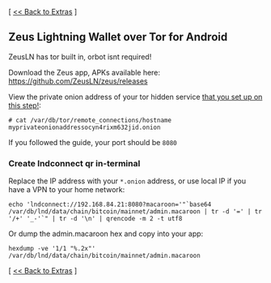 [ [<< Back to Extras](https://github.com/seth586/guides/blob/master/FreeNAS/bitcoin/extras.md) ]

## Zeus Lightning Wallet over Tor for Android

ZeusLN has tor built in, orbot isnt required!

Download the Zeus app, APKs available here: https://github.com/ZeusLN/zeus/releases

View the private onion address of your tor hidden service [that you set up on this step!](https://github.com/seth586/guides/blob/master/FreeNAS/bitcoin/freenas_3_tor.md):
```
# cat /var/db/tor/remote_connections/hostname
myprivateonionaddressocyn4rixm632jid.onion
```

If you followed the guide, your port should be `8080`

### Create lndconnect qr in-terminal
Replace the IP address with your `*.onion` address, or use local IP if you have a VPN to your home network:
```
echo 'lndconnect://192.168.84.21:8080?macaroon='"`base64 /var/db/lnd/data/chain/bitcoin/mainnet/admin.macaroon | tr -d '=' | tr '/+' '_-'`" | tr -d '\n' | qrencode -m 2 -t utf8
```
Or dump the admin.macaroon hex and copy into your app:
```
hexdump -ve '1/1 "%.2x"' /var/db/lnd/data/chain/bitcoin/mainnet/admin.macaroon
```

[ [<< Back to Extras](https://github.com/seth586/guides/blob/master/FreeNAS/bitcoin/extras.md) ]
